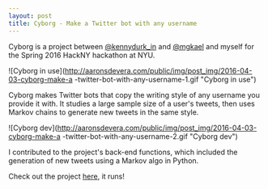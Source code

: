 ```yaml
---
layout: post
title: Cyborg - Make a Twitter bot with any username
---
```


Cyborg is a project between [@kennydurk_in](https://twitter.com/kennydurk_in) and [@mgkael](https://twitter.com/MGkael) and myself for the Spring 2016 HackNY hackathon at NYU.

![Cyborg in use](http://aaronsdevera.com/public/img/post_img/2016-04-03-cyborg-make-a -twitter-bot-with-any-username-1.gif "Cyborg in use")

Cyborg makes Twitter bots that copy the writing style of any username you provide it with. It studies a large sample size of a user's tweets, then uses Markov chains to generate new tweets in the same style.

![Cyborg dev](http://aaronsdevera.com/public/img/post_img/2016-04-03-cyborg-make-a -twitter-bot-with-any-username-2.gif "Cyborg dev")

I contributed to the project's back-end functions, which included the generation of new tweets using a Markov algo in Python.

Check out the project [here](https://github.com/kennydurkin/Project-Cyborg), it runs!